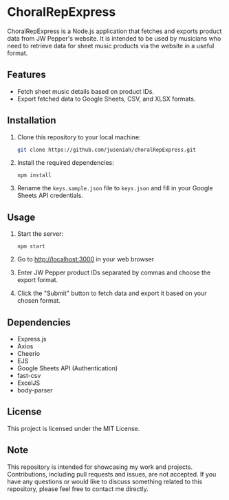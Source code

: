# ChoralRepExpress

ChoralRepExpress is a Node.js application that fetches and exports product data from JW Pepper's website. It is intended to be used by musicians who need to retrieve data for sheet music products via the website in a useful format.

## Features

- Fetch sheet music details based on product IDs.
- Export fetched data to Google Sheets, CSV, and XLSX formats.

## Installation

1. Clone this repository to your local machine:

    ```bash
    git clone https://github.com/juseniah/choralRepExpress.git
    ```

2. Install the required dependencies:

    ```npm install```

3. Rename the `keys.sample.json` file to `keys.json` and fill in your Google Sheets API credentials.

## Usage

1. Start the server:

    ```npm start```

2. Go to [http://localhost:3000](http://localhost:3000) in your web browser

3. Enter JW Pepper product IDs separated by commas and choose the export format.

4. Click the "Submit" button to fetch data and export it based on your chosen format.

## Dependencies

- Express.js
- Axios
- Cheerio
- EJS
- Google Sheets API (Authentication)
- fast-csv
- ExcelJS
- body-parser

## License

This project is licensed under the MIT License.

## Note

This repository is intended for showcasing my work and projects. Contributions, including pull requests and issues, are not accepted. If you have any questions or would like to discuss something related to this repository, please feel free to contact me directly.
